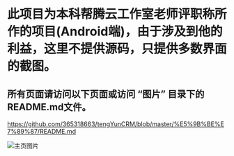 # 此项目为本科帮腾云工作室老师评职称所作的项目(Android端)，由于涉及到他的利益，这里不提供源码，只提供多数界面的截图。
## 所有页面请访问以下页面或访问 “图片” 目录下的README.md文件。
https://github.com/365318663/tengYunCRM/blob/master/%E5%9B%BE%E7%89%87/README.md

![主页图片](https://github.com/365318663/tengYunCRM/blob/master/%E5%9B%BE%E7%89%87/Screenshot_2020-09-09-16-33-13-222_com.tenyun.client_relationship.jpg)

